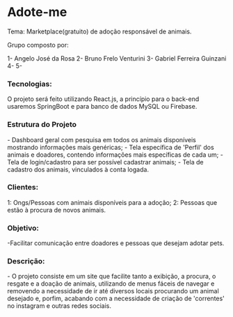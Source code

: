 # Adote-me
Tema: Marketplace(gratuito) de adoção responsável de animais.

Grupo composto por:

1- Angelo José da Rosa
2- Bruno Frelo Venturini
3- Gabriel Ferreira Guinzani
4- 
5- 

<h3>Tecnologias:</h3>
O projeto será feito utilizando React.js, a princípio para o back-end usaremos SpringBoot e para banco de dados MySQL ou Firebase.

<h3>Estrutura do Projeto</h3>
- Dashboard geral com pesquisa em todos os animais disponíveis mostrando informações mais genéricas;
- Tela específica de 'Perfil' dos animais e doadores, contendo informações mais específicas de cada um;
- Tela de login/cadastro para ser possível cadastrar animais;
- Tela de cadastro dos animais, vinculados à conta logada.

<h3>Clientes:</h3>
1: Ongs/Pessoas com animais disponíveis para a adoção;
2: Pessoas que estão à procura de novos animais.

<h3>Objetivo:</h3>
-Facilitar comunicação entre doadores e pessoas que desejam adotar pets.

<h3>Descrição:</h3>
- O projeto consiste em um site que facilite tanto a exibição, a procura, o resgate e a doação de animais, utilizando de menus fáceis de navegar e removendo a necessidade de ir até diversos locais procurando um animal desejado e, porfim, acabando com a necessidade de criação de 'correntes' no instagram e outras redes sociais.
